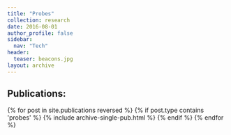 ```yaml
---
title: "Probes"
collection: research
date: 2016-08-01
author_profile: false
sidebar:
  nav: "Tech"
header:
  teaser: beacons.jpg
layout: archive
---
```


<h2>  Publications: </h2>
{% for post in site.publications reversed %}
  {% if post.type contains 'probes' %}
    {% include archive-single-pub.html %}
  {% endif %}
{% endfor %}

